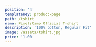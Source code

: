 ```yaml
---
position: '4'
templateKey: product-page
path: /tshirt
name: PixelsCamp Official T-shirt
description: '100% cotton, Regular Fit'
image: /assets/tshirt.jpg
price: '1.00'
---
```

